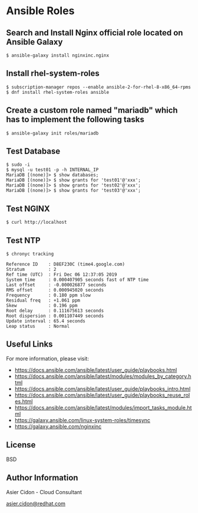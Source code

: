# Ansible Roles

## Search and Install Nginx official role located on Ansible Galaxy

```
$ ansible-galaxy install nginxinc.nginx
```

## Install rhel-system-roles


```
$ subscription-manager repos --enable ansible-2-for-rhel-8-x86_64-rpms
$ dnf install rhel-system-roles ansible

```

## Create a custom role named "mariadb" which has to implement the following tasks


```
$ ansible-galaxy init roles/mariadb
```

##   Test Database


```
$ sudo -i
$ mysql -u test01 -p -h INTERNAL_IP
MariaDB [(none)]> $ show databases;
MariaDB [(none)]> $ show grants for 'test01'@'xxx';
MariaDB [(none)]> $ show grants for 'test02'@'xxx';
MariaDB [(none)]> $ show grants for 'test03'@'xxx';
```

##   Test NGINX


```
$ curl http://localhost
```

##   Test NTP


```
$ chronyc tracking

Reference ID    : D8EF230C (time4.google.com)
Stratum         : 2
Ref time (UTC)  : Fri Dec 06 12:37:05 2019
System time     : 0.000407905 seconds fast of NTP time
Last offset     : -0.000026877 seconds
RMS offset      : 0.000945020 seconds
Frequency       : 0.180 ppm slow
Residual freq   : +1.061 ppm
Skew            : 0.196 ppm
Root delay      : 0.111675613 seconds
Root dispersion : 0.001107449 seconds
Update interval : 65.4 seconds
Leap status     : Normal

```

## Useful Links

For more information, please visit:

-   https://docs.ansible.com/ansible/latest/user_guide/playbooks.html
-   https://docs.ansible.com/ansible/latest/modules/modules_by_category.html
-   https://docs.ansible.com/ansible/latest/user_guide/playbooks_intro.html
-   https://docs.ansible.com/ansible/latest/user_guide/playbooks_reuse_roles.html
-   https://docs.ansible.com/ansible/latest/modules/import_tasks_module.html
-   https://galaxy.ansible.com/linux-system-roles/timesync
-   https://galaxy.ansible.com/nginxinc

License
-------

BSD

Author Information
------------------

 Asier Cidon - Cloud Consultant

 asier.cidon@redhat.com
 
